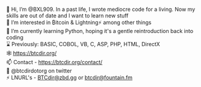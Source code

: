 👋 Hi, I’m @BXL909. In a past life, I wrote mediocre code for a living. Now my skills are out of date and I want to learn new stuff  
👀 I’m interested in ₿itcoin & Lightning⚡ among other things  
🌱 I’m currently learning Python, hoping it's a gentle reintroduction back into coding  
⌛ Previously: BASIC, COBOL, VB, C, ASP, PHP, HTML, DirectX  
🕸️ https://btcdir.org/  
📫 Contact - https://btcdir.org/contact/  
🐥 @btcdirdotorg on twitter  
⚡ LNURL's - BTCdir@zbd.gg or btcdir@fountain.fm

<!---
BXL909/BXL909 is a ✨ special ✨ repository because its `README.md` (this file) appears on your GitHub profile.
You can click the Preview link to take a look at your changes.
--->
